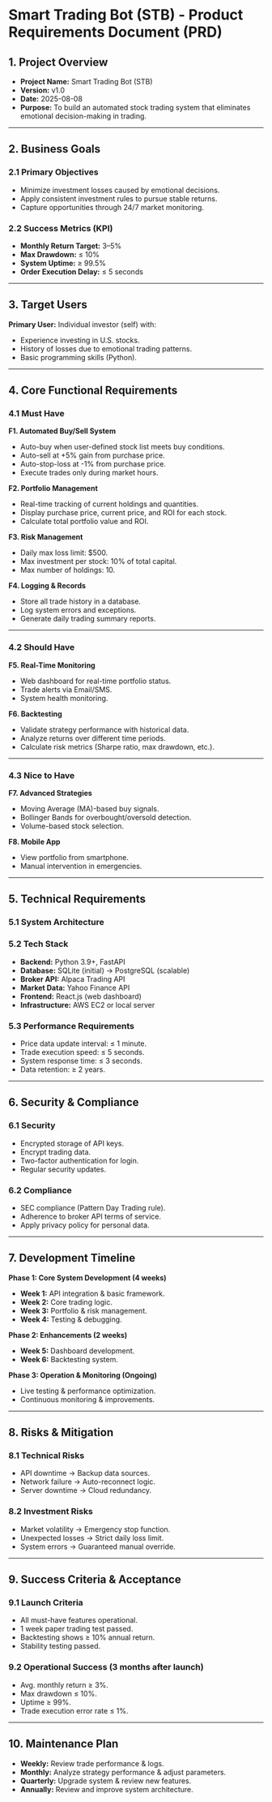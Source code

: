 # Smart Trading Bot (STB) - Product Requirements Document (PRD)

## 1. Project Overview
- **Project Name:** Smart Trading Bot (STB)  
- **Version:** v1.0  
- **Date:** 2025-08-08  
- **Purpose:** To build an automated stock trading system that eliminates emotional decision-making in trading.

---

## 2. Business Goals

### 2.1 Primary Objectives
- Minimize investment losses caused by emotional decisions.  
- Apply consistent investment rules to pursue stable returns.  
- Capture opportunities through 24/7 market monitoring.

### 2.2 Success Metrics (KPI)
- **Monthly Return Target:** 3–5%  
- **Max Drawdown:** ≤ 10%  
- **System Uptime:** ≥ 99.5%  
- **Order Execution Delay:** ≤ 5 seconds  

---

## 3. Target Users
**Primary User:** Individual investor (self) with:
- Experience investing in U.S. stocks.  
- History of losses due to emotional trading patterns.  
- Basic programming skills (Python).

---

## 4. Core Functional Requirements

### 4.1 Must Have
**F1. Automated Buy/Sell System**
- Auto-buy when user-defined stock list meets buy conditions.  
- Auto-sell at +5% gain from purchase price.  
- Auto-stop-loss at -1% from purchase price.  
- Execute trades only during market hours.

**F2. Portfolio Management**
- Real-time tracking of current holdings and quantities.  
- Display purchase price, current price, and ROI for each stock.  
- Calculate total portfolio value and ROI.

**F3. Risk Management**
- Daily max loss limit: $500.  
- Max investment per stock: 10% of total capital.  
- Max number of holdings: 10.

**F4. Logging & Records**
- Store all trade history in a database.  
- Log system errors and exceptions.  
- Generate daily trading summary reports.

---

### 4.2 Should Have
**F5. Real-Time Monitoring**
- Web dashboard for real-time portfolio status.  
- Trade alerts via Email/SMS.  
- System health monitoring.

**F6. Backtesting**
- Validate strategy performance with historical data.  
- Analyze returns over different time periods.  
- Calculate risk metrics (Sharpe ratio, max drawdown, etc.).

---

### 4.3 Nice to Have
**F7. Advanced Strategies**
- Moving Average (MA)-based buy signals.  
- Bollinger Bands for overbought/oversold detection.  
- Volume-based stock selection.

**F8. Mobile App**
- View portfolio from smartphone.  
- Manual intervention in emergencies.

---

## 5. Technical Requirements

### 5.1 System Architecture

### 5.2 Tech Stack
- **Backend:** Python 3.9+, FastAPI  
- **Database:** SQLite (initial) → PostgreSQL (scalable)  
- **Broker API:** Alpaca Trading API  
- **Market Data:** Yahoo Finance API  
- **Frontend:** React.js (web dashboard)  
- **Infrastructure:** AWS EC2 or local server  

### 5.3 Performance Requirements
- Price data update interval: ≤ 1 minute.  
- Trade execution speed: ≤ 5 seconds.  
- System response time: ≤ 3 seconds.  
- Data retention: ≥ 2 years.

---

## 6. Security & Compliance

### 6.1 Security
- Encrypted storage of API keys.  
- Encrypt trading data.  
- Two-factor authentication for login.  
- Regular security updates.

### 6.2 Compliance
- SEC compliance (Pattern Day Trading rule).  
- Adherence to broker API terms of service.  
- Apply privacy policy for personal data.

---

## 7. Development Timeline

**Phase 1: Core System Development (4 weeks)**
- **Week 1:** API integration & basic framework.  
- **Week 2:** Core trading logic.  
- **Week 3:** Portfolio & risk management.  
- **Week 4:** Testing & debugging.

**Phase 2: Enhancements (2 weeks)**
- **Week 5:** Dashboard development.  
- **Week 6:** Backtesting system.

**Phase 3: Operation & Monitoring (Ongoing)**
- Live testing & performance optimization.  
- Continuous monitoring & improvements.

---

## 8. Risks & Mitigation

### 8.1 Technical Risks
- API downtime → Backup data sources.  
- Network failure → Auto-reconnect logic.  
- Server downtime → Cloud redundancy.

### 8.2 Investment Risks
- Market volatility → Emergency stop function.  
- Unexpected losses → Strict daily loss limit.  
- System errors → Guaranteed manual override.

---

## 9. Success Criteria & Acceptance

### 9.1 Launch Criteria
- All must-have features operational.  
- 1 week paper trading test passed.  
- Backtesting shows ≥ 10% annual return.  
- Stability testing passed.

### 9.2 Operational Success (3 months after launch)
- Avg. monthly return ≥ 3%.  
- Max drawdown ≤ 10%.  
- Uptime ≥ 99%.  
- Trade execution error rate ≤ 1%.

---

## 10. Maintenance Plan
- **Weekly:** Review trade performance & logs.  
- **Monthly:** Analyze strategy performance & adjust parameters.  
- **Quarterly:** Upgrade system & review new features.  
- **Annually:** Review and improve system architecture.
